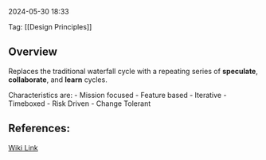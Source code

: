 
2024-05-30 18:33

Tag: [[Design Principles]]

## Overview

Replaces the traditional waterfall cycle with a repeating series of **speculate**, **collaborate**, and **learn** cycles.

Characteristics are:
    - Mission focused
    - Feature based
    - Iterative
    - Timeboxed
    - Risk Driven
    - Change Tolerant


## References:

[Wiki Link](https://en.wikipedia.org/wiki/Adaptive_software_development)
